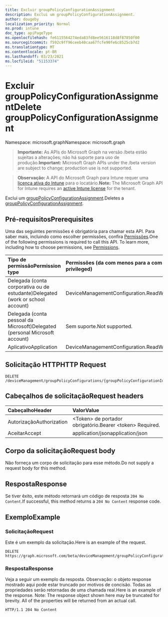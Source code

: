 ```yaml
---
title: Excluir groupPolicyConfigurationAssignment
description: Exclui um groupPolicyConfigurationAssignment.
author: dougeby
localization_priority: Normal
ms.prod: intune
doc_type: apiPageType
ms.openlocfilehash: fe6115564274eda83fd8ee5616118d8f87850f00
ms.sourcegitcommit: f592c9ff96ceeb40caa67fcfe90fe6c8525cb7d2
ms.translationtype: MT
ms.contentlocale: pt-BR
ms.lasthandoff: 03/23/2021
ms.locfileid: "51153374"
---
```

# <a name="delete-grouppolicyconfigurationassignment"></a><span data-ttu-id="c7785-103">Excluir groupPolicyConfigurationAssignment</span><span class="sxs-lookup"><span data-stu-id="c7785-103">Delete groupPolicyConfigurationAssignment</span></span>

<span data-ttu-id="c7785-104">Namespace: microsoft.graph</span><span class="sxs-lookup"><span data-stu-id="c7785-104">Namespace: microsoft.graph</span></span>

> <span data-ttu-id="c7785-105">**Importante:** As APIs do Microsoft Graph na versão /beta estão sujeitas a alterações; não há suporte para uso de produção.</span><span class="sxs-lookup"><span data-stu-id="c7785-105">**Important:** Microsoft Graph APIs under the /beta version are subject to change; production use is not supported.</span></span>

> <span data-ttu-id="c7785-106">**Observação:** A API do Microsoft Graph para Intune requer uma [licença ativa do Intune](https://go.microsoft.com/fwlink/?linkid=839381) para o locatário.</span><span class="sxs-lookup"><span data-stu-id="c7785-106">**Note:** The Microsoft Graph API for Intune requires an [active Intune license](https://go.microsoft.com/fwlink/?linkid=839381) for the tenant.</span></span>

<span data-ttu-id="c7785-107">Exclui um [groupPolicyConfigurationAssignment](../resources/intune-grouppolicy-grouppolicyconfigurationassignment.md).</span><span class="sxs-lookup"><span data-stu-id="c7785-107">Deletes a [groupPolicyConfigurationAssignment](../resources/intune-grouppolicy-grouppolicyconfigurationassignment.md).</span></span>

## <a name="prerequisites"></a><span data-ttu-id="c7785-108">Pré-requisitos</span><span class="sxs-lookup"><span data-stu-id="c7785-108">Prerequisites</span></span>
<span data-ttu-id="c7785-p101">Uma das seguintes permissões é obrigatória para chamar esta API. Para saber mais, incluindo como escolher permissões, confira [Permissões](/graph/permissions-reference).</span><span class="sxs-lookup"><span data-stu-id="c7785-p101">One of the following permissions is required to call this API. To learn more, including how to choose permissions, see [Permissions](/graph/permissions-reference).</span></span>

|<span data-ttu-id="c7785-111">Tipo de permissão</span><span class="sxs-lookup"><span data-stu-id="c7785-111">Permission type</span></span>|<span data-ttu-id="c7785-112">Permissões (da com menos para a com mais privilégios)</span><span class="sxs-lookup"><span data-stu-id="c7785-112">Permissions (from least to most privileged)</span></span>|
|:---|:---|
|<span data-ttu-id="c7785-113">Delegada (conta corporativa ou de estudante)</span><span class="sxs-lookup"><span data-stu-id="c7785-113">Delegated (work or school account)</span></span>|<span data-ttu-id="c7785-114">DeviceManagementConfiguration.ReadWrite.All</span><span class="sxs-lookup"><span data-stu-id="c7785-114">DeviceManagementConfiguration.ReadWrite.All</span></span>|
|<span data-ttu-id="c7785-115">Delegada (conta pessoal da Microsoft)</span><span class="sxs-lookup"><span data-stu-id="c7785-115">Delegated (personal Microsoft account)</span></span>|<span data-ttu-id="c7785-116">Sem suporte.</span><span class="sxs-lookup"><span data-stu-id="c7785-116">Not supported.</span></span>|
|<span data-ttu-id="c7785-117">Aplicativo</span><span class="sxs-lookup"><span data-stu-id="c7785-117">Application</span></span>|<span data-ttu-id="c7785-118">DeviceManagementConfiguration.ReadWrite.All</span><span class="sxs-lookup"><span data-stu-id="c7785-118">DeviceManagementConfiguration.ReadWrite.All</span></span>|

## <a name="http-request"></a><span data-ttu-id="c7785-119">Solicitação HTTP</span><span class="sxs-lookup"><span data-stu-id="c7785-119">HTTP Request</span></span>
<!-- {
  "blockType": "ignored"
}
-->
``` http
DELETE /deviceManagement/groupPolicyConfigurations/{groupPolicyConfigurationId}/assignments/{groupPolicyConfigurationAssignmentId}
```

## <a name="request-headers"></a><span data-ttu-id="c7785-120">Cabeçalhos de solicitação</span><span class="sxs-lookup"><span data-stu-id="c7785-120">Request headers</span></span>
|<span data-ttu-id="c7785-121">Cabeçalho</span><span class="sxs-lookup"><span data-stu-id="c7785-121">Header</span></span>|<span data-ttu-id="c7785-122">Valor</span><span class="sxs-lookup"><span data-stu-id="c7785-122">Value</span></span>|
|:---|:---|
|<span data-ttu-id="c7785-123">Autorização</span><span class="sxs-lookup"><span data-stu-id="c7785-123">Authorization</span></span>|<span data-ttu-id="c7785-124">&lt;Token&gt; de portador obrigatório.</span><span class="sxs-lookup"><span data-stu-id="c7785-124">Bearer &lt;token&gt; Required.</span></span>|
|<span data-ttu-id="c7785-125">Aceitar</span><span class="sxs-lookup"><span data-stu-id="c7785-125">Accept</span></span>|<span data-ttu-id="c7785-126">application/json</span><span class="sxs-lookup"><span data-stu-id="c7785-126">application/json</span></span>|

## <a name="request-body"></a><span data-ttu-id="c7785-127">Corpo da solicitação</span><span class="sxs-lookup"><span data-stu-id="c7785-127">Request body</span></span>
<span data-ttu-id="c7785-128">Não forneça um corpo de solicitação para esse método.</span><span class="sxs-lookup"><span data-stu-id="c7785-128">Do not supply a request body for this method.</span></span>

## <a name="response"></a><span data-ttu-id="c7785-129">Resposta</span><span class="sxs-lookup"><span data-stu-id="c7785-129">Response</span></span>
<span data-ttu-id="c7785-130">Se tiver êxito, este método retornará um código de resposta `204 No Content`.</span><span class="sxs-lookup"><span data-stu-id="c7785-130">If successful, this method returns a `204 No Content` response code.</span></span>

## <a name="example"></a><span data-ttu-id="c7785-131">Exemplo</span><span class="sxs-lookup"><span data-stu-id="c7785-131">Example</span></span>

### <a name="request"></a><span data-ttu-id="c7785-132">Solicitação</span><span class="sxs-lookup"><span data-stu-id="c7785-132">Request</span></span>
<span data-ttu-id="c7785-133">Este é um exemplo da solicitação.</span><span class="sxs-lookup"><span data-stu-id="c7785-133">Here is an example of the request.</span></span>
``` http
DELETE https://graph.microsoft.com/beta/deviceManagement/groupPolicyConfigurations/{groupPolicyConfigurationId}/assignments/{groupPolicyConfigurationAssignmentId}
```

### <a name="response"></a><span data-ttu-id="c7785-134">Resposta</span><span class="sxs-lookup"><span data-stu-id="c7785-134">Response</span></span>
<span data-ttu-id="c7785-p102">Veja a seguir um exemplo da resposta. Observação: o objeto response mostrado aqui pode estar truncado por motivos de concisão. Todas as propriedades serão retornadas de uma chamada real.</span><span class="sxs-lookup"><span data-stu-id="c7785-p102">Here is an example of the response. Note: The response object shown here may be truncated for brevity. All of the properties will be returned from an actual call.</span></span>
``` http
HTTP/1.1 204 No Content
```




